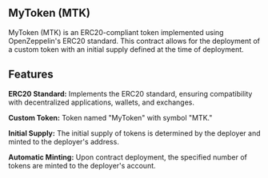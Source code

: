 ## MyToken (MTK)

MyToken (MTK) is an ERC20-compliant token implemented using OpenZeppelin's ERC20 standard. This contract allows for the deployment of a custom token with an initial supply defined at the time of deployment.


## Features

**ERC20 Standard:** Implements the ERC20 standard, ensuring compatibility with decentralized applications, wallets, and exchanges.

**Custom Token:** Token named "MyToken" with symbol "MTK."

**Initial Supply:** The initial supply of tokens is determined by the deployer and minted to the deployer's address.

**Automatic Minting:** Upon contract deployment, the specified number of tokens are minted to the deployer's account.